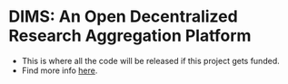 # DIMS: An Open Decentralized Research Aggregation Platform
- This is where all the code will be released if this project gets funded.
- Find more info [here](https://thistent.github.io/dims/).

